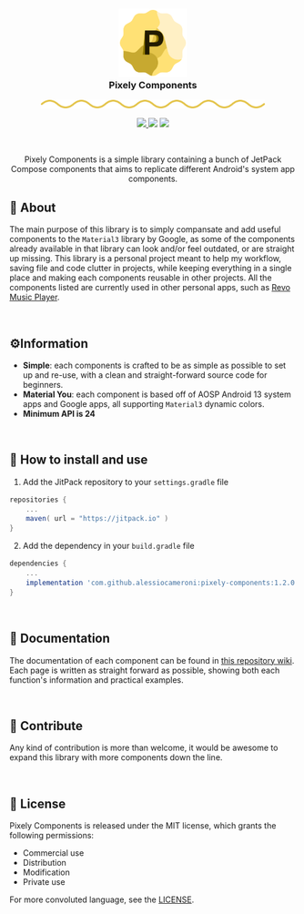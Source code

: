 <h3 align="center">
    <img src="https://raw.githubusercontent.com/alessiocameroni/pixely-components/master/github/Main/Logo.png" width="120" alt="Logo">
	<br/>
    Pixely Components
</h3>

<p align="center">
	<img src="https://raw.githubusercontent.com/alessiocameroni/pixely-components/master/github/Main/Divider.png" height="15"  alt="Divider">
</p>

<p align="center">
	<a href="https://jitpack.io/#alessiocameroni/pixely-components">
		<img src="https://img.shields.io/badge/Jitpack-1.2.0-green?style=for-the-badge">
	</a>
	<a><img src="https://img.shields.io/badge/Jetpack%20Compose-1.4.0--alpha04-blue?style=for-the-badge"></a>
	<a><img src="https://img.shields.io/badge/material3-1.1.0--alpha04-blueviolet?style=for-the-badge"></a>
</p>

<br>

<p align="center">
Pixely Components is a simple library containing a bunch of JetPack Compose components that aims to replicate different Android's system app components.
</p>


## 🤔 About
The main purpose of this library is to simply compansate and add useful components to the `Material3` library by Google, as some of the components already available in that library can look and/or feel outdated, or are straight up missing.
This library is a personal project meant to help my workflow, saving file and code clutter in projects, while keeping everything in a single place and making each components reusable in other projects.
All the components listed are currently used in other personal apps, such as [Revo Music Player](https://github.com/alessiocameroni/RevoMusicPlayer).

<br>

## ⚙️Information
- **Simple**: each components is crafted to be as simple as possible to set up and re-use, with a clean and straight-forward source code for beginners.
- **Material You**: each component is based off of AOSP Android 13 system apps and Google apps, all supporting `Material3` dynamic colors.
- **Minimum API is 24**

<br>

## 🚀 How to install and use
1. Add the JitPack repository to your `settings.gradle` file

```gradle
repositories {
    ...
    maven( url = "https://jitpack.io" )
}
```

2. Add the dependency in your `build.gradle` file

```gradle
dependencies {
    ...
    implementation 'com.github.alessiocameroni:pixely-components:1.2.0'
}
```

<br>

## 📖 Documentation
The documentation of each component can be found in [this repository wiki](https://github.com/alessiocameroni/pixely-components/wiki). Each page is written as straight forward as possible, showing both each function's information and practical examples. 

<br>

## 🤝 Contribute
Any kind of contribution is more than welcome, it would be awesome to expand this library with more components down the line.

<br>

## 📜 License
Pixely Components is released under the MIT license, which grants the following permissions:
- Commercial use
- Distribution
- Modification
- Private use

For more convoluted language, see the [LICENSE](https://github.com/alessiocameroni/pixely-components/blob/master/LICENSE).
